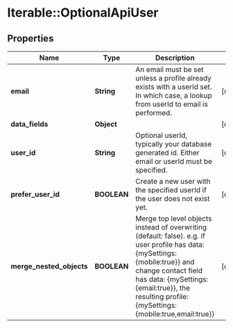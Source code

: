 # Iterable::OptionalApiUser

## Properties
Name | Type | Description | Notes
------------ | ------------- | ------------- | -------------
**email** | **String** | An email must be set unless a profile already exists with a userId set. In which case, a lookup from userId to email is performed. | [optional] 
**data_fields** | **Object** |  | [optional] 
**user_id** | **String** | Optional userId, typically your database generated id. Either email or userId must be specified. | [optional] 
**prefer_user_id** | **BOOLEAN** | Create a new user with the specified userId if the user does not exist yet. | [optional] 
**merge_nested_objects** | **BOOLEAN** | Merge top level objects instead of overwriting (default: false). e.g. if user profile has data: {mySettings:{mobile:true}} and change contact field has data: {mySettings:{email:true}}, the resulting profile: {mySettings:{mobile:true,email:true}} | [optional] 


